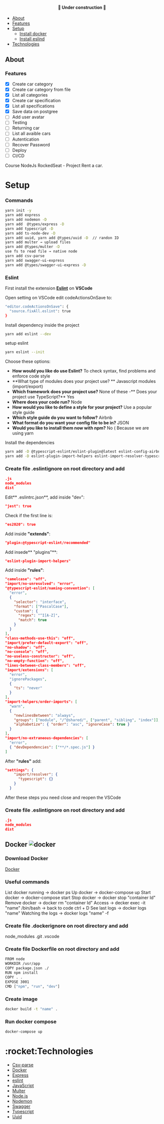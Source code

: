 <h4 align="center"> 
	🚧  Under construction  🚧
</h4>

 * [About](#about)
 * [Features](#features)
 * [Setup](#setup)
    * [Install docker](#docker)
    * [Install eslind](#eslint)
 * [Technologies](#technologies)


<a id="about"></a>
## About

<a id="features"></a>
### Features

- [x] Create car category
- [x] Create car category from file
- [x] List all categories
- [x] Create car specification
- [x] List all specifications
- [x] Save data on postgree
- [ ] Add user avatar
- [ ] Testing
- [ ] Returning car
- [ ] List all avaible cars
- [ ] Autentication
- [ ] Recover Password
- [ ] Deploy
- [ ] CI/CD

Course NodeJs RockedSeat - Project Rent a car.

<a id="setup"></a>
<h1>Setup</h1>

<h3>Commands</h3>

```bash
yarn init -y
yarn add express
yarn add nodemon -D
yarn add  @types/express -D
yarn add typescript -D
yarn add ts-node-dev -D
yarn add uuid, yarn add @types/uuid -D  // randon ID
yarn add multer → upload files
yarn add @types/multer -D
use fs to read file → native node
yarn add csv-parse
yarn add swagger-ui-express
yarn add @types/swagger-ui-express -D
```

<a id="eslint"></a>
<h3>Eslint</h3>

First install the extension [**Eslint**](https://marketplace.visualstudio.com/items?itemName=dbaeumer.vscode-eslint) on **VSCode**

Open setting on VSCode edit codeActionsOnSave to:
```bash
"editor.codeActionsOnSave": {
  "source.fixAll.eslint": true
}
```
Install dependency inside the project
```bash
yarn add eslint --dev
```

setup eslint
```bash
yarn eslint --init
```

Choose these options:
- **How would you like do use Eslint?**
   To check syntax, find problems and enforce code style
- **What type of modules does your project use? **
   Javascript modules (import/export)
- **Which framework does your project use?**
   None of these
-** Does your project use TypeScript?**
   Yes
- **Where does your code run?**
   Node
- **How would you like to define a style for your project?**
   Use a popular style guide
-  **Which style guide do you want to follow?**
   Airbnb
-  **What format do you want your config file to be in?**
   JSON
-  **Would you like to install them now with npm?**
      No ( Because we are using yarn
     
Install the dependencies
```bash
yarn add -D @typescript-eslint/eslint-plugin@latest eslint-config-airbnb-base@latest eslint-plugin-import@^2.22.1 @typescript-eslint/parser@latest
yarn add -D eslint-plugin-import-helpers eslint-import-resolver-typescript
```

<h3>Create file .eslintignore on root directory and add</h3>

```json
.js
node_modules
dist
```

Edit** .eslintrc.json**, add inside "dev":
```json
"jest": true
```

Check if the first line is:
 ```json
 "es2020": true
```

Add inside **"extends"**:
```json
"plugin:@typescript-eslint/recommended"
```

Add insede** "plugins"**:
```json
"eslint-plugin-import-helpers"
```

Add inside **"rules"**:
```json
"camelcase": "off",
"import/no-unresolved": "error",
"@typescript-eslint/naming-convention": [
  "error",
  {
    "selector": "interface",
    "format": ["PascalCase"],
    "custom": {
      "regex": "^I[A-Z]",
      "match": true
    }
  }
],
"class-methods-use-this": "off",
"import/prefer-default-export": "off",
"no-shadow": "off",
"no-console": "off",
"no-useless-constructor": "off",
"no-empty-function": "off",
"lines-between-class-members": "off",
"import/extensions": [
  "error",
  "ignorePackages",
  {
    "ts": "never"
  }
],
"import-helpers/order-imports": [
  "warn",
  {
    "newlinesBetween": "always",
    "groups": ["module", "/^@shared/", ["parent", "sibling", "index"]],
    "alphabetize": { "order": "asc", "ignoreCase": true }
  }
],
"import/no-extraneous-dependencies": [
  "error",
  { "devDependencies": ["**/*.spec.js"] }
]
```

After **"rules"** add:
```json
"settings": {
    "import/resolver": {
      "typescript": {}
    }
  }
```

After these steps you need close and reopen the VSCode

<h3>Create file .eslintignore on root directory and add</h3>

```json
.js
node_modules
dist
```

<a id="docker"></a>

## Docker ![docker](https://user-images.githubusercontent.com/24212720/115613120-66623780-a2c2-11eb-8af8-e5abc3a8386e.png)

<h3>Download Docker</h3>

[Docker](https://www.docker.com/products/docker-desktop)

<h3>Useful commands</h3>
List docker running → docker ps
Up docker → docker-compose up
Start docker → docker-compose start
Stop docker → docker stop "container Id"
Remove docker → docker rm "container Id"
Access → decker exec -it "name" /bin/bash → back to code ctrl + D
See last logs → docker logs "name"
Watching the logs → docker logs "name" -f

<h3>Create file .dockerignore on root directory and add</h3>
node_modules
.git
.vscode

<h3>Create file Dockerfile on root directory and add</h3>

```bash
FROM node
WORKDIR /usr/app
COPY package.json ./
RUN npm install
COPY . .
EXPOSE 3001
CMD ["npm", "run", "dev"]
```

<h3>Create image</h3>

```bash
docker build -t "name" .
```

<h3>Run docker compose</h3>

```bash
docker-compose up 
```


<a id="technologies"></a>
<h1> :rocket:Technologies</h1>

- [Csv-parse](https://csv.js.org/parse/)
- [Docker](https://www.docker.com/products/docker-desktop)
- [Express](https://expressjs.com/)
- [eslint ](https://eslint.org/)
- [JavaScript](https://www.javascript.com/)
- [Multer](https://yarnpkg.com/)
- [Node.js](https://nodejs.org/en/)
- [Nodemon](https://nodemon.io/)
- [Swagger](https://swagger.io/docs/open-source-tools/swagger-ui/usage/installation/)
- [Typescript](https://www.typescriptlang.org/)
- [Uuid](https://yarnpkg.com/package/uuid)
